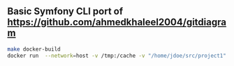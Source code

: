 ## Basic Symfony CLI port of https://github.com/ahmedkhaleel2004/gitdiagram

```bash
make docker-build
docker run  --network=host -v /tmp:/cache -v "/home/jdoe/src/project1":/src local-build/ai-src-diagram
```
